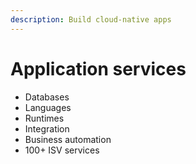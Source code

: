 ```yaml
---
description: Build cloud-native apps
---
```


# Application services

* Databases
* Languages
* Runtimes
* Integration
* Business automation
* 100+ ISV services

